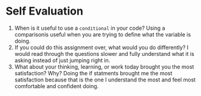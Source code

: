 # Self Evaluation

1. When is it useful to use a `conditional` in your code?
    Using a comparisonis useful when you are trying to define what the variable is doing. 
1. If you could do this assignment over, what would you do differently?
    I would read through the questions slower and fully understand what it is asking instead of just jumping right in. 
1. What about your thinking, learning, or work today brought you the most satisfaction? Why?
    Doing the if statments brought me the most satisfaction because that is the one I understand the most and feel most comfortable and confident doing.
